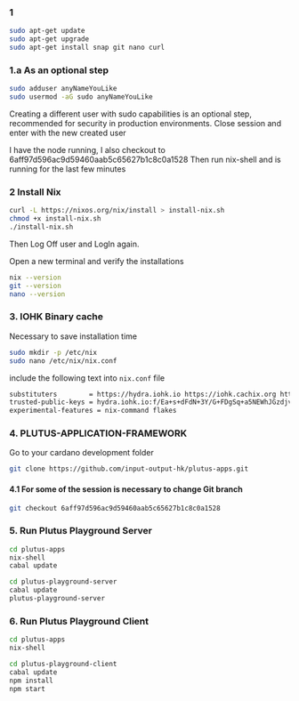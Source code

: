 ### 1
```bash
sudo apt-get update
sudo apt-get upgrade
sudo apt-get install snap git nano curl
```


### 1.a As an optional step 
```bash
sudo adduser anyNameYouLike
sudo usermod -aG sudo anyNameYouLike
```
Creating a different user with sudo capabilities is an optional step, recommended for security in production environments. Close session and enter with the new created user

I have the node running,
I also checkout to 6aff97d596ac9d59460aab5c65627b1c8c0a1528
Then run nix-shell and is running for the last few minutes

### 2 Install Nix
```bash
curl -L https://nixos.org/nix/install > install-nix.sh
chmod +x install-nix.sh
./install-nix.sh
```

Then Log Off user and LogIn again.

Open a new terminal and verify the installations

```bash
nix --version
git --version
nano --version
```

### 3. IOHK Binary cache
Necessary to save installation time
```bash
sudo mkdir -p /etc/nix
sudo nano /etc/nix/nix.conf
```

include the following text into `nix.conf` file

```bash
substituters        = https://hydra.iohk.io https://iohk.cachix.org https://cache.nixos.org/
trusted-public-keys = hydra.iohk.io:f/Ea+s+dFdN+3Y/G+FDgSq+a5NEWhJGzdjvKNGv0/EQ= iohk.cachix.org-1:DpRUyj7h7V830dp/i6Nti+NEO2/nhblbov/8MW7Rqoo= cache.nixos.org-1:6NCHdD59X431o0gWypbMrAURkbJ16ZPMQFGspcDShjY=
experimental-features = nix-command flakes
```

### 4. PLUTUS-APPLICATION-FRAMEWORK
Go to your cardano development folder 

```bash
git clone https://github.com/input-output-hk/plutus-apps.git
```

#### 4.1 For some of the session is necessary to change Git branch

```bash
git checkout 6aff97d596ac9d59460aab5c65627b1c8c0a1528
```


### 5. Run Plutus Playground Server

```bash
cd plutus-apps
nix-shell
cabal update
```

```bash
cd plutus-playground-server
cabal update
plutus-playground-server
```

### 6. Run Plutus Playground Client
```bash
cd plutus-apps
nix-shell
```

```bash
cd plutus-playground-client
cabal update
npm install
npm start
```


